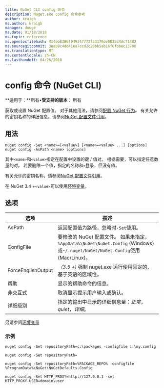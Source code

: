 ```yaml
---
title: NuGet CLI config 命令
description: Nuget.exe config 命令参考
author: kraigb
ms.author: kraigb
manager: douge
ms.date: 01/18/2018
ms.topic: reference
ms.openlocfilehash: 414eb8386f949347772f33170de881534dc71482
ms.sourcegitcommit: 3eab9c4dd41ea7ccd2c28bb5ab16f6fbbec13708
ms.translationtype: MT
ms.contentlocale: zh-CN
ms.lasthandoff: 04/26/2018
---
```

# <a name="config-command-nuget-cli"></a>config 命令 (NuGet CLI)

**适用于：**所有&bullet;**受支持的版本**： 所有

获取或设置 NuGet 配置值。 对于其他用法，请参阅[配置 NuGet 行为](../consume-packages/configuring-nuget-behavior.md)。 有关允许的密钥名称的详细信息，请参阅[NuGet 配置文件引用](../reference/nuget-config-file.md)。

## <a name="usage"></a>用法

```cli
nuget config -Set <name>=[<value>] [<name>=<value> ...] [options]
nuget config -AsPath <name> [options]
```

其中`<name>`和`<value>`指定在配置中设置的键 / 值对。 根据需要，可以指定任意数量的对。 若要删除一个值，指定的名称和`=`登录，但没有值。

有关允许的密钥名称，请参阅[NuGet 配置文件引用](../reference/nuget-config-file.md)。

在 NuGet 3.4 +`<value>`可以使用[环境变量](cli-ref-environment-variables.md)。

## <a name="options"></a>选项

| 选项 | 描述 |
| --- | --- |
| AsPath | 返回配置值为路径，忽略时`-Set`使用。 |
| ConfigFile | 要修改的 NuGet 配置文件。 如果未指定， `%AppData%\NuGet\NuGet.Config` (Windows) 或`~/.nuget/NuGet/NuGet.Config`使用 (Mac/Linux)。|
| ForceEnglishOutput | *（3.5 +)* 强制 nuget.exe 运行使用固定的、 基于英语的区域性。 |
| 帮助 | 显示的帮助命令的信息。 |
| 非交互式 | 取消显示提示用户输入或确认。 |
| 详细级别 | 指定的输出中显示的详细信息量：*正常*， *quiet*，*详细*。 |

另请参阅[环境变量](cli-ref-environment-variables.md)

### <a name="examples"></a>示例

```cli
nuget config -Set repositoryPath=c:\packages -configfile c:\my.config

nuget config -Set repositoryPath=

nuget config -Set repositoryPath=%PACKAGE_REPO% -configfile %ProgramData%\NuGet\NuGetDefaults.Config

nuget config -Set HTTP_PROXY=http://127.0.0.1 -set HTTP_PROXY.USER=domain\user
```
